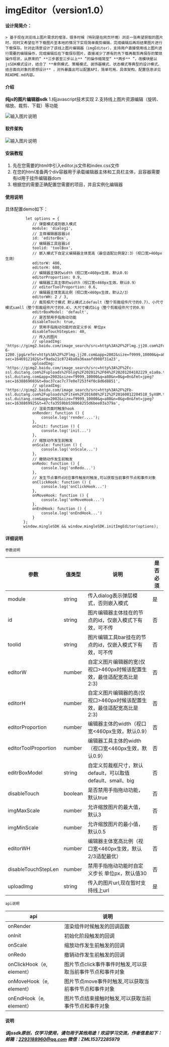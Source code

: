 # imgEditor（version1.0）

#### 设计简简介：
    > 基于现在浏览线上图片需求的增涨，很多时候（特别是在网页环境）浏览一张希望获取的图片时，同时又希望在不下载图片至本地的情况下实现简单裁剪编辑，完成编辑后再将结果图片进行下载保存。针对此场景设计了该线上图片编辑器（imgEditor），支持用户直接使用线上图片进行需要的编辑操作，完成编辑后在下载保存图片，直接减少了原有的先下载再裁剪再保存的繁琐操作现状，从原来的“ **三步甚至三步以上** ”的操作缩简至“ **两步** ”，改模块是以jsSDK模式设计，结合了 **单例模式、策略模式、装饰器模式、状态模式等典型的设计模式，结合面向对象的思想设计** ，对外暴露出可以配置API，简单可用，具体架构、配置信息详见README.md内容。

#### 介绍
 **纯js的图片编辑器sdk** 
1.纯javascript技术实现
2.支持线上图片资源编辑（旋转、缩放、裁剪、下载）等功能

![输入图片说明](editorSDK/%E6%88%AA%E5%B1%8F2022-03-12%20%E4%B8%8B%E5%8D%8811.47.49.png)

#### 软件架构

![输入图片说明](editorSDK/img/1.drawio.png)


#### 安装教程

1. 先在您需要的html中引入editor.js文件和index.css文件
2. 在您的html准备两个div容器用于承载编辑器主体和工具栏主体，且容器需要有id用于挂件编辑器dom
3. 根据您的需要正确配置您需要的项目，并且实例化编辑器

#### 使用说明
具体配置demo如下：
```
         let options = {
			// 弹窗模式或则嵌入模式
			module: 'dialog1',
			// 主体编辑器容器id
			id: 'editorBox',
			// 编辑器工具容器id
			toolid: 'toolBox',
			// 嵌入模式下自定义编辑器主体宽高（最佳适配比例是2:3）（视口宽>460px生效）
			editorW: 400,
			editorH: 600,
			// 编辑器主体的width（视口宽<460px生效，默认0.9）
			editorProportion: 0.9,
			// 编辑器工具主体的width（视口宽<460px生效，默认0.9）
			// editorToolProportion: 0.6,
			// 编辑器主体宽高比例（视口宽<460px生效，默认2/3）
			editorWH: 2 / 3,
			// 裁剪框尺寸模式 默认模式上default（整个剪裁组件尺寸的0.7)、小尺寸模式samll（整个剪裁组件尺寸的0.4）、大尺寸模式big（整个剪裁组件尺寸的0.9）
			editrBoxModel: 'default',
			// 是否禁用手指拖动功能
			disableTouch: true,
			// 禁用手指拖动功能时自定义步长 单位px
			disableTouchStepLen: 40,
			// 传入的图片
			// uploadImg: 'https://gimg2.baidu.com/image_search/src=http%3A%2F%2Flmg.jj20.com%2Fup%2Fallimg%2F1113%2F061H0105942%2F20061G05942-6-1200.jpg&refer=http%3A%2F%2Flmg.jj20.com&app=2002&size=f9999,10000&q=a80&n=0&g=0n&fmt=jpeg?sec=1646912102&t=f9ada21c8724ba0a36aaafd908f31a23',
			uploadImg: 'https://gimg2.baidu.com/image_search/src=http%3A%2F%2Fc-ssl.duitang.com%2Fuploads%2Fblog%2F202012%2F04%2F20201204182229_e1a0a.thumb.1000_0.jpeg&refer=http%3A%2F%2Fc-ssl.duitang.com&app=2002&size=f9999,10000&q=a80&n=0&g=0n&fmt=jpeg?sec=1638869603&t=0ac37cac7c77e0e7253f4f0c8d6d8851',
			// uploadImg: 'https://gimg2.baidu.com/image_search/src=http%3A%2F%2Fb-ssl.duitang.com%2Fuploads%2Fitem%2F201608%2F12%2F20160812204518_SyX8M.thumb.700_0.jpeg&refer=http%3A%2F%2Fb-ssl.duitang.com&app=2002&size=f9999,10000&q=a80&n=0&g=0n&fmt=jpeg?sec=1638869925&t=47cfa3559bb538068255d6bee03a379a',
			// 渲染页面时触发hook
			onRender: function () { 
				console.log('render....');
			},
			onInit: function () { 
				console.log('init...')
			},
			// 缩放动作发生前触发
			onScale: function () { 
				console.log('onScale...')
			},
			// 撤销动作发生前触发
			onRedo: function () { 
				console.log('onRedo...')
			},
			// 发生节点事件d对应事件触发时触发,可以获取当前事件节点和事件对象
			onClickHook: function () {
				console.log('onClickHook...')
			},
			onMoveHook: function () {
				console.log('onMoveHook...')
			},
			onEndHook: function () {
				console.log('onEndHook...')
			}
		};
		window.mingleSDK && window.mingleSDK.initImgEditor(options);
```


#### 详细说明
    参数说明
|  参数 |  值类型 | 说明  |  是否必须 |
|---|---|---|---|
| module |  string |  传入dialog表示弹层模式，否则嵌入模式 |  是 |
|  id |  string |  图片编辑器主体挂在的节点的id，仅嵌入模式下有效，可不传 | 否  |
|  toolid |  string |  图片编辑工具bar挂在的节点的id，仅嵌入模式下有效，可不传 | 否  |
|  editorW |  number |  自定义图片编辑器的宽(仅视口>460px时候该配置生效，最佳适配宽高比是2:3) | 否  |
|  editorH |  number |  自定义图片编辑器的高(仅视口>460px时候该配置生效，最佳适配宽高比是2:3) | 否  |
|  editorProportion |  number |  编辑器主体的width（视口宽<460px生效，默认0.9） | 否  |
|  editorToolProportion |  number |  编辑器工具主体的width（视口宽<460px生效，默认0.9） | 否  |
|  editrBoxModel |  string |  自定义剪裁框尺寸，默认default，可以取值default、small、big | 否  |
|  disableTouch |  boolean |  是否禁用手指拖动功能，默认true | 否  |
|  imgMaxScale |  number |  允许缩放图片的最大值，默认3 | 否  |
|  imgMinScale |  number |  允许缩放图片的最小值，默认0.5 | 否  |
|  editorWH |  number | 编辑器主体宽高比例（视口宽<460px生效，默认2/3适配最优） | 否  |
|  disableTouchStepLen |  number | 禁用手指拖动功能时自定义步长 单位px，默认值30 | 否  |
|  uploadImg |  string | 传入的图片url,现在暂时支持线上url | 是  |



    api说明
|  api |  说明  |  |   |
|---|---|---|---|
| onRender |  渲染组件时候触发的回调函数 |  |   |
|  onInit | 初始化阶段触发的回调  |   |   |
|  onScale | 缩放动作发生前触发的回调  |   |   |
|  onRedo | 撤销动作发生前触发的回调  |   |   |
|  onClickHook（e, element） |图片节点click事件事件时触发,可以获取当前事件节点和事件对象  |   |   |
|  onMoveHook（e, element） |图片节点move事件时触发,可以获取当前事件节点和事件对象  |   |   |
|  onEndHook（e, element） |图片节点结束接触时触发,可以获取当前事件节点和事件对象  |   |   |


#### 说明
 _**该jssdk原创，仅学习使用，请勿用于其他用途！欢迎学习交流，作者信息如下：
邮箱：2293188960@qq.com
微信：ZML15372285979**_ 

